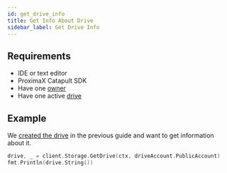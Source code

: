 ```yaml
---
id: get_drive_info
title: Get Info About Drive
sidebar_label: Get Drive Info
---
```


## Requirements
- IDE or text editor
- ProximaX Catapult SDK
- Have one [owner](../roles/owner.md)
- Have one active [drive](../built_in_features/drive/overview.md)

## Example
We [created the drive](create_drive.md) in the previous guide and want to get information about it.

```go
drive, _ = client.Storage.GetDrive(ctx, driveAccount.PublicAccount)
fmt.Println(drive.String())
```